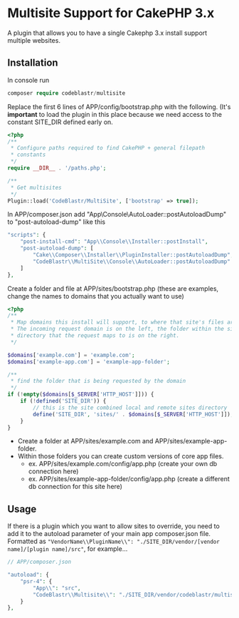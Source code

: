 # Multisite Support for CakePHP 3.x
A plugin that allows you to have a single Cakephp 3.x install support multiple websites. 

## Installation

In console run
```php
composer require codeblastr/multisite
```
Replace the first 6 lines  of APP/config/bootstrap.php with the following. (It's **important** to load the plugin in this place because we need access to the constant SITE_DIR defined early on. 
```php
<?php
/**
 * Configure paths required to find CakePHP + general filepath
 * constants
 */
require __DIR__ . '/paths.php';

/**
 * Get multisites
 */
Plugin::load('CodeBlastr/MultiSite', ['bootstrap' => true]);
```

In APP/composer.json add "App\\Console\\AutoLoader::postAutoloadDump" to "post-autoload-dump" like this
```php
"scripts": {
    "post-install-cmd": "App\\Console\\Installer::postInstall",
    "post-autoload-dump": [
        "Cake\\Composer\\Installer\\PluginInstaller::postAutoloadDump",
        "CodeBlastr\\MultiSite\\Console\\AutoLoader::postAutoloadDump"
    ]
},
```

Create a folder and file at APP/sites/bootstrap.php (these are examples, change the names to domains that you actually want to use)
```php
<?php
/**
 * Map domains this install will support, to where that site's files are located.
 * The incoming request domain is on the left, the folder within the sites
 * directory that the request maps to is on the right.
 */

$domains['example.com'] = 'example.com';
$domains['example-app.com'] = 'example-app-folder';

/**
 * find the folder that is being requested by the domain
 */
if (!empty($domains[$_SERVER['HTTP_HOST']])) {
    if (!defined('SITE_DIR')) {
        // this is the site combined local and remote sites directory
        define('SITE_DIR', 'sites/' . $domains[$_SERVER['HTTP_HOST']]);
    }
}
```

 - Create a folder at APP/sites/example.com and APP/sites/example-app-folder.
 - Within those folders you can create custom versions of core app files.
    - ex. APP/sites/example.com/config/app.php (create your own db connection here)
    - ex. APP/sites/example-app-folder/config/app.php (create a different db connection for this site here)


## Usage

If there is a plugin which you want to allow sites to override, you need to add it to the autoload parameter of your main app composer.json file.  Formatted as ``"VendorName\\PluginName\\": "./SITE_DIR/vendor/[vendor name]/[plugin name]/src"``, for example...

```php
// APP/composer.json

"autoload": {
    "psr-4": {
        "App\\": "src",
        "CodeBlastr\\Multisite\\": "./SITE_DIR/vendor/codeblastr/multisite/src"
    }
},
```
